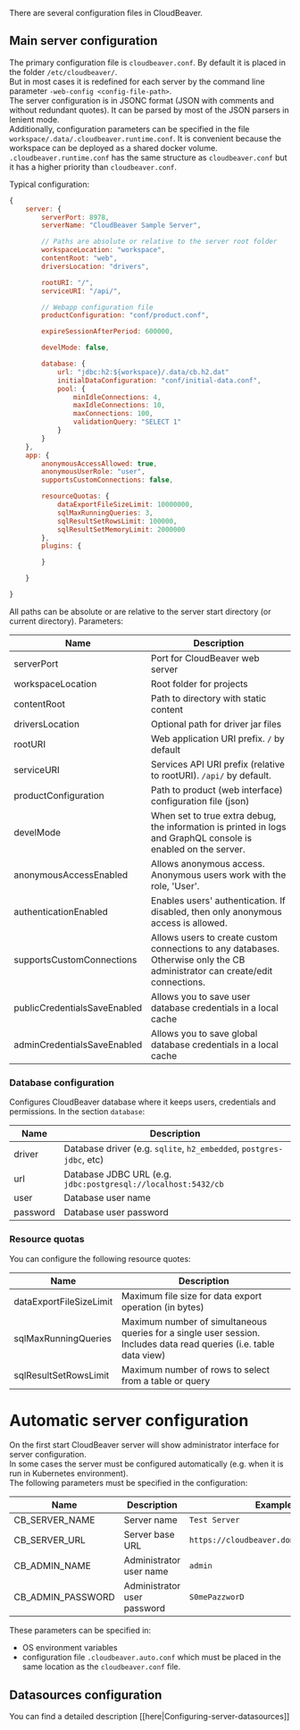 There are several configuration files in CloudBeaver.

## Main server configuration 

The primary configuration file is `cloudbeaver.conf`. By default it is placed in the folder `/etc/cloudbeaver/`.  
But in most cases it is redefined for each server by the command line parameter `-web-config <config-file-path>`.  
The server configuration is in JSONC format (JSON with comments and without redundant quotes). It can be parsed by most of the JSON parsers in lenient mode.  
Additionally, configuration parameters can be specified in the file `workspace/.data/.cloudbeaver.runtime.conf`. It is convenient because the workspace can be deployed as a shared docker volume. `.cloudbeaver.runtime.conf` has the same structure as `cloudbeaver.conf` but it has a higher priority than `cloudbeaver.conf`.   


Typical configuration:
```js
{
    server: {
        serverPort: 8978,
        serverName: "CloudBeaver Sample Server",

        // Paths are absolute or relative to the server root folder
        workspaceLocation: "workspace",
        contentRoot: "web",
        driversLocation: "drivers",

        rootURI: "/",
        serviceURI: "/api/",

        // Webapp configuration file
        productConfiguration: "conf/product.conf",

        expireSessionAfterPeriod: 600000,

        develMode: false,

        database: {
            url: "jdbc:h2:${workspace}/.data/cb.h2.dat"
            initialDataConfiguration: "conf/initial-data.conf",
            pool: {
                minIdleConnections: 4,
                maxIdleConnections: 10,
                maxConnections: 100,
                validationQuery: "SELECT 1"
            }
        }
    },
    app: {
        anonymousAccessAllowed: true,
        anonymousUserRole: "user",
        supportsCustomConnections: false,

        resourceQuotas: {
            dataExportFileSizeLimit: 10000000,
            sqlMaxRunningQueries: 3,
            sqlResultSetRowsLimit: 100000,
            sqlResultSetMemoryLimit: 2000000
        },
        plugins: {

        }

    }

}
```

All paths can be absolute or are relative to the server start directory (or current directory).
Parameters:

Name|Description
---|---
serverPort | Port for CloudBeaver web server
workspaceLocation | Root folder for projects
contentRoot | Path to directory with static content
driversLocation | Optional path for driver jar files
rootURI | Web application URI prefix. `/` by default
serviceURI | Services API URI prefix (relative to rootURI). `/api/` by default.
productConfiguration | Path to product (web interface) configuration file (json)
develMode | When set to true extra debug, the information is printed in logs and GraphQL console is enabled on the server.
anonymousAccessEnabled | Allows anonymous access. Anonymous users work with the role, 'User'.
authenticationEnabled | Enables users' authentication. If disabled, then only anonymous access is allowed.
supportsCustomConnections | Allows users to create custom connections to any databases. Otherwise only the CB administrator can create/edit connections.
publicCredentialsSaveEnabled | Allows you to save user database credentials in a local cache
adminCredentialsSaveEnabled | Allows you to save global database credentials in a local cache

### Database configuration

Configures CloudBeaver database where it keeps users, credentials and permissions.
In the section `database`:

Name|Description
---|---
driver | Database driver (e.g. `sqlite`, `h2_embedded`, `postgres-jdbc`, etc)
url | Database JDBC URL (e.g. `jdbc:postgresql://localhost:5432/cb`
user | Database user name
password | Database user password

### Resource quotas

You can configure the following resource quotes:

Name|Description
---|---
dataExportFileSizeLimit | Maximum file size for data export operation (in bytes)
sqlMaxRunningQueries | Maximum number of simultaneous queries for a single user session. Includes data read queries (i.e. table data view)
sqlResultSetRowsLimit | Maximum number of rows to select from a table or query

# Automatic server configuration

On the first start CloudBeaver server will show administrator interface for server configuration.  
In some cases the server must be configured automatically (e.g. when it is run in Kubernetes environment).  
The following parameters must be specified in the configuration:

Name|Description|Example
---|---|---
CB_SERVER_NAME | Server name | `Test Server`
CB_SERVER_URL | Server base URL | `https://cloudbeaver.domain.com:10000/`
CB_ADMIN_NAME | Administrator user name | `admin`
CB_ADMIN_PASSWORD | Administrator user password | `S0mePazzworD`

These parameters can be specified in:
- OS environment variables 
- configuration file `.cloudbeaver.auto.conf` which must be placed in the same location as the `cloudbeaver.conf` file.  

## Datasources configuration 

You can find a detailed description [[here|Configuring-server-datasources]]